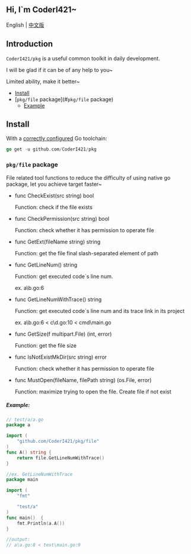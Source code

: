 

## Hi, I`m CoderI421~

English | [中文版](https://github.com/CoderI421/pkg/blob/main/README_CN.md)

## Introduction

`CoderI421/pkg`  is a  useful common toolkit in daily development.

I will be glad if it can be of any help to you~

Limited ability, make it better~

- [Install](#install)
- [`pkg/file` package](#`pkg/file` package)
  - [Example](#Example)

## Install

With a [correctly configured](https://golang.org/doc/install#testing) Go toolchain:

```go
go get -u github.com/CoderI421/pkg
```

### `pkg/file` package

File related tool functions to reduce the difficulty of using native go package,  let you achieve target faster~

- func CheckExist(src string) bool

  Function: check if the file exists

- func CheckPermission(src string) bool

  Function: check whether it has permission to operate file

- func GetExt(fileName string) string

  Function: get the file final slash-separated element of path

- func GetLineNum() string

  Function: get executed code`s line num. 

  ex. a\b.go:6

- func GetLineNumWithTrace() string

  Function: get executed code`s line num and its trace link in its project

  ex. a\b.go:6 < c\d.go:10 < cmd\main.go

- func GetSize(f multipart.File) (int, error)

  Function: get the file size

- func IsNotExistMkDir(src string) error

  Function: check whether it has permission to operate file

- func MustOpen(fileName, filePath string) (os.File, error)

  Function: maximize trying to open the file. Create file if not exist

##### Example:

```go
// test/a/a.go
package a

import (
	"github.com/CoderI421/pkg/file"
)
func A() string {
    return file.GetLineNumWithTrace()
}
```

```go
//ex. GetLineNumWithTrace
package main

import (
	"fmt"

	"test/a"
)
func main()  {
    fmt.Println(a.A())
}

//output:
// a\a.go:8 < test\main.go:9
```